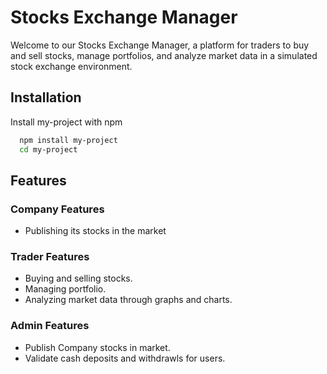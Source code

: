 
# Stocks Exchange Manager

Welcome to our Stocks Exchange Manager, a platform for traders to buy and sell stocks, manage portfolios, and analyze market data in a simulated stock exchange environment.

## Installation

Install my-project with npm

```bash
  npm install my-project
  cd my-project
```
    
## Features

### Company Features
- Publishing its stocks in the market
### Trader Features
- Buying and selling stocks.
- Managing portfolio.
- Analyzing market data through graphs and charts.
### Admin Features
- Publish Company stocks in market.
- Validate cash deposits and withdrawls for users.
